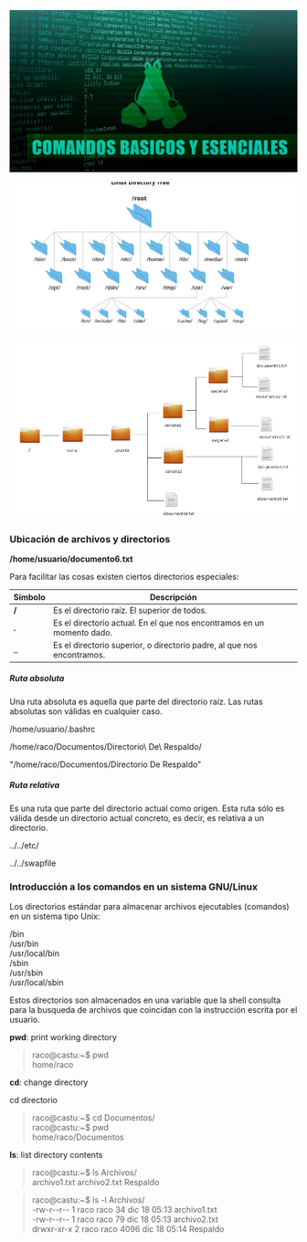 
![ComandosBasicos][1]



![SistemaArchivos1][2]


![SistemaArchivos2][3]

### Ubicación de archivos y directorios


**/home/usuario/documento6.txt**

Para facilitar las cosas existen ciertos directorios especiales:  

| Símbolo | Descripción |
| ------------- | ------------- |
| **/** | Es el directorio raíz. El superior de todos. |
| **.** | Es el directorio actual. En el que nos encontramos en un momento dado. |
| **..** | Es el directorio superior, o directorio padre, al que nos encontramos. |  


##### Ruta absoluta
Una ruta absoluta es aquella que parte del directorio raíz. Las rutas absolutas son válidas en cualquier caso.

/home/usuario/.bashrc

/home/raco/Documentos/Directorio\ De\ Respaldo/

"/home/raco/Documentos/Directorio De Respaldo"

##### Ruta relativa
Es una ruta que parte del directorio actual como origen. Esta ruta sólo es válida desde un directorio actual concreto, es decir, es relativa a un directorio.

../../etc/

../../swapfile


### Introducción a los comandos en un sistema GNU/Linux
Los directorios estándar para almacenar archivos ejecutables (comandos) en un sistema tipo Unix:  

/bin  
/usr/bin  
/usr/local/bin  
/sbin  
/usr/sbin  
/usr/local/sbin  

Estos directorios son almacenados en una variable que la shell consulta para la busqueda de archivos que coincidan con la instrucción escrita por el usuario.  


**pwd**: print working directory  

>raco@castu:~$ pwd  
>home/raco

**cd**: change directory

cd directorio

>raco@castu:\~$ cd Documentos/   
>raco@castu:\~$ pwd  
>home/raco/Documentos    

**ls**: list directory contents

>raco@castu:\~$ ls Archivos/  
>archivo1.txt  archivo2.txt  Respaldo  


>raco@castu:\~$ ls -l Archivos/  
>-rw-r--r--  1 raco raco   34  dic 18 05:13 archivo1.txt  
>-rw-r--r--  1 raco raco   79  dic 18 05:13 archivo2.txt  
>drwxr-xr-x  2 raco raco 4096  dic 18 05:14 Respaldo  











[1]: Imagenes/ComandosBasicosLinux.jpg
[2]: Imagenes/SistemaDeArchivos1.PNG
[3]: Imagenes/SistetmaDeArchivos2.png
